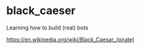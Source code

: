 # black_caeser
Learning how to build (real) bots

https://en.wikipedia.org/wiki/Black_Caesar_(pirate)
